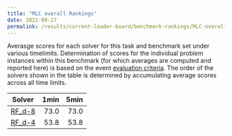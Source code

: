```yaml
---
title: "MLC overall Rankings"
date: 2022-09-27
permalink: /results/current-leader-board/benchmark-rankings/MLC-overall-rankings
---
```



Averasge scores for each solver for this task and benchmark set under various timelimits.  Determination of scores for the individual problem instances within this benchmark (for which averages are computed and reported here) is based on the event [evaluation criteria](/uci-2022/_pages/root/results/evaluation-criteria.md).  The order of the solvers shown in the table is determined by accumulating average scores across all time limits.

|                                           Solver                                            | 1min | 5min |
| ------------------------------------------------------------------------------------------- | ---: | ---: |
| [RF_d-8](/uci-2022/_pages/root/results/current-leader-board/solver-scores/RF_d-8-scores.md) | 73.0 | 73.0 |
| [RF_d-4](/uci-2022/_pages/root/results/current-leader-board/solver-scores/RF_d-4-scores.md) | 53.8 | 53.8 |

